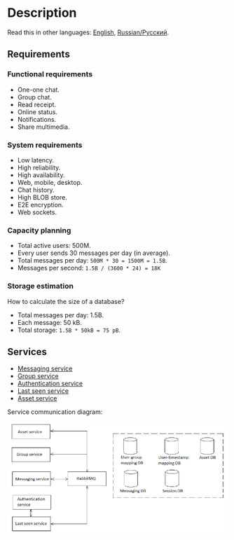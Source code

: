 # Description

Read this in other languages: [English](Description.md), [Russian/Русский](Description.ru.md).

## Requirements

### Functional requirements 

- One-one chat.
- Group chat.
- Read receipt.
- Online status.
- Notifications.
- Share multimedia.

### System requirements

- Low latency.
- High reliability.
- High availability.
- Web, mobile, desktop.
- Chat history. 
- High BLOB store.
- E2E encryption.
- Web sockets.

### Capacity planning

- Total active users: 500M.
- Every user sends 30 messages per day (in average).
- Total messages per day: `500M * 30 = 1500M = 1.5B`.
- Messages per second: `1.5B / (3600 * 24) = 18K`

### Storage estimation 

How to calculate the size of a database? 

- Total messages per day: 1.5B.
- Each message: 50 kB.
- Total storage: `1.5B * 50kB = 75 pB`.

## Services 

- [Messaging service](Services/MessagingService.md)
- [Group service](Services/MessagingService.md)
- [Authentication service](Services/AuthenticationService.md)
- [Last seen service](Services/LastSeenService.md)
- [Asset service](Services/AssetService.md)

Service communication diagram:

![SystemOverview](img/SystemOverview.png)
